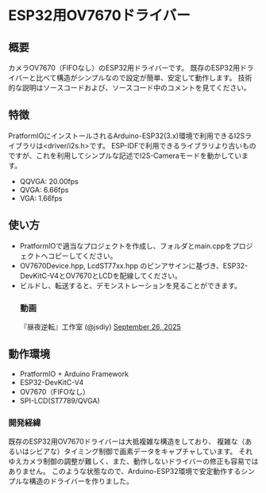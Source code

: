 # ESP32用OV7670ドライバー

## 概要
カメラOV7670（FIFOなし）のESP32用ドライバーです。
既存のESP32用ドライバーと比べて構造がシンプルなので設定が簡単、安定して動作します。
技術的な説明はソースコードおよび、ソースコード中のコメントを見てください。

## 特徴
PratformIOにインストールされるArduino-ESP32(3.x)環境で利用できるI2Sライブラリは<driver/i2s.h>です。
ESP-IDFで利用できるライブラリより古いものですが、これを利用してシンプルな記述でI2S-Cameraモードを動かしています。
- QQVGA: 20.00fps
- QVGA: 6.66fps
- VGA: 1.66fps

## 使い方
- PratformIOで適当なプロジェクトを作成し、<lib>フォルダとmain.cppをプロジェクトへコピーしてください。
- OV7670Device.hpp, LcdST77xx.hpp のピンアサインに基づき、ESP32-DevKitC-V4とOV7670とLCDを配線してください。
- ビルドし、転送すると、デモンストレーションを見ることができます。
  ### 動画
  『昼夜逆転』工作室 (@jsdiy) <a href="https://twitter.com/jsdiy/status/1971547894042984603">September 26, 2025</a>

## 動作環境
- PratformIO + Arduino Framework
- ESP32-DevKitC-V4
- OV7670（FIFOなし）
- SPI-LCD(ST7789/QVGA)

### 開発経緯
既存のESP32用OV7670ドライバーは大抵複雑な構造をしており、
複雑な（あるいはシビアな）タイミング制御で画素データをキャプチャしています。
それゆえカメラ制御の調整が難しく、また、動作しないドライバーの修正も容易ではありません。
このような状態なので、Arduino-ESP32環境で安定動作するシンプルな構造のドライバーを作りました。
